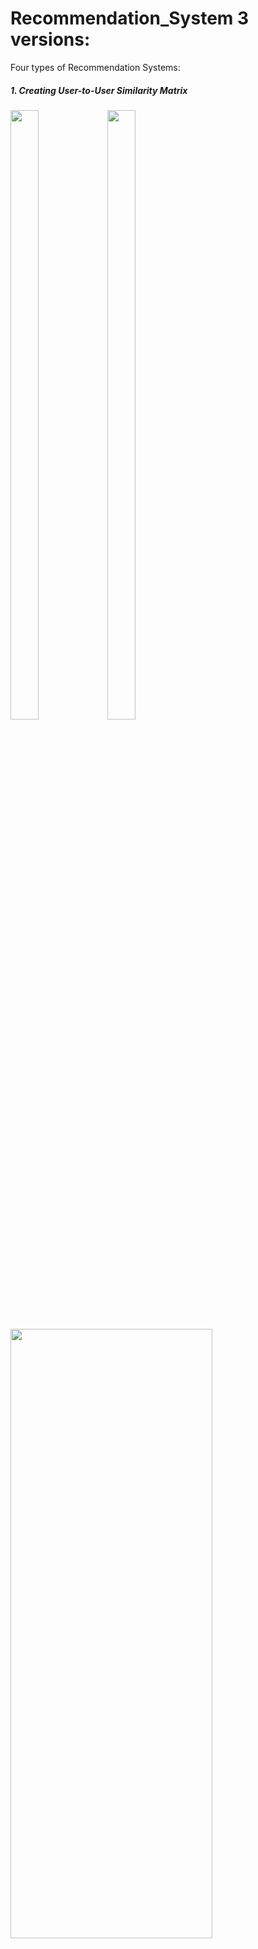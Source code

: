 # Recommendation_System 3 versions:

Four types of Recommendation Systems:
<h5>1. Creating User-to-User Similarity Matrix</h5>

<span><img src="https://user-images.githubusercontent.com/11797397/183887131-b4d61ce8-7938-4e42-912a-c80050ac0ddb.png" width=30% height=50%/>
<img src="https://user-images.githubusercontent.com/11797397/183887202-19eddc0d-3e40-40da-b253-366efb991d74.png" width=30% height=50%/></span>
<img src="https://user-images.githubusercontent.com/11797397/183887479-830208d1-927f-4b30-8406-2714421d4cdc.png" width=80% height=50%/>
 
<h5>2. Creating Item-to-Item Similarity Matrix</h5>

<span><img src="https://user-images.githubusercontent.com/11797397/183887131-b4d61ce8-7938-4e42-912a-c80050ac0ddb.png" width=30% height=50%/>
<img src="https://user-images.githubusercontent.com/11797397/183887202-19eddc0d-3e40-40da-b253-366efb991d74.png" width=30% height=50%/></span>
<img src="https://user-images.githubusercontent.com/11797397/183889040-84469797-52ed-4548-b17c-9f6ba9d52f01.png" width=80% height=50%/>
<h5>3. Deep learning</h5>
<p>Train and find link_embedding and movie_embedding layers.</p>
<img src="https://user-images.githubusercontent.com/11797397/183889505-27729826-645a-420b-84ca-716e0d5d84f9.png" width=40% height=40%/>
<img src="https://user-images.githubusercontent.com/11797397/183889786-977660fb-8b5f-475e-b482-866126d31746.png" width=80% height=50%/>
<h5>4. LightFM</h5>
<p>LightFM is a Python implementation of a number of popular recommendation algorithms.</p>
<a href='https://making.lyst.com/lightfm/docs/home.html'>https://making.lyst.com/lightfm/docs/home.html</a>
